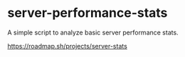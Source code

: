 # server-performance-stats
A simple script to analyze basic server performance stats.

https://roadmap.sh/projects/server-stats